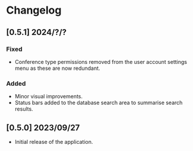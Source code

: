# Changelog

## [0.5.1]  2024/?/?
### Fixed
- Conference type permissions removed from the user account settings menu as these are now redundant.
### Added
- Minor visual improvements.
- Status bars added to the database search area to summarise search results.

## [0.5.0]  2023/09/27
- Initial release of the application.
